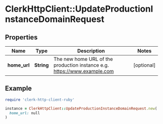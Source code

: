 # ClerkHttpClient::UpdateProductionInstanceDomainRequest

## Properties

| Name | Type | Description | Notes |
| ---- | ---- | ----------- | ----- |
| **home_url** | **String** | The new home URL of the production instance e.g. https://www.example.com | [optional] |

## Example

```ruby
require 'clerk-http-client-ruby'

instance = ClerkHttpClient::UpdateProductionInstanceDomainRequest.new(
  home_url: null
)
```


